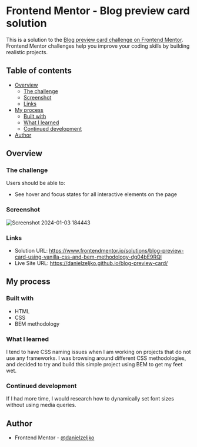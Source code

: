 # Frontend Mentor - Blog preview card solution

This is a solution to the [Blog preview card challenge on Frontend Mentor](https://www.frontendmentor.io/challenges/blog-preview-card-ckPaj01IcS). Frontend Mentor challenges help you improve your coding skills by building realistic projects.

## Table of contents

- [Overview](#overview)
  - [The challenge](#the-challenge)
  - [Screenshot](#screenshot)
  - [Links](#links)
- [My process](#my-process)
  - [Built with](#built-with)
  - [What I learned](#what-i-learned)
  - [Continued development](#continued-development)
- [Author](#author)

## Overview

### The challenge

Users should be able to:

- See hover and focus states for all interactive elements on the page

### Screenshot

![Screenshot 2024-01-03 184443](https://github.com/danielzeljko/blog-preview-card/assets/115326106/60839ee0-55a1-4243-b665-519a3ece4805)

### Links

- Solution URL: https://www.frontendmentor.io/solutions/blog-preview-card-using-vanilla-css-and-bem-methodology-dg04bE9RQl
- Live Site URL: https://danielzeljko.github.io/blog-preview-card/

## My process

### Built with

- HTML
- CSS
- BEM methodology

### What I learned

I tend to have CSS naming issues when I am working on projects that do not use any frameworks. I was browsing around different CSS methodologies, and decided to try and build this simple project using BEM to get my feet wet.

### Continued development

If I had more time, I would research how to dynamically set font sizes without using media queries.

## Author

- Frontend Mentor - [@danielzeljko](https://www.frontendmentor.io/profile/danielzeljko)
